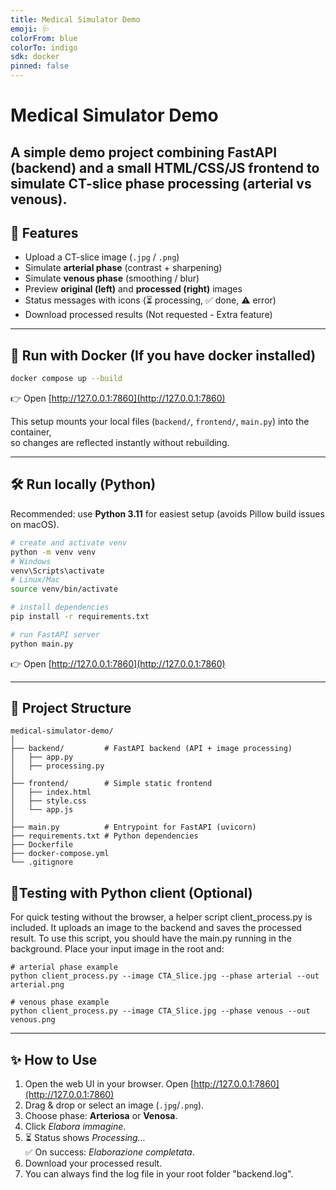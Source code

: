 ```yaml
---
title: Medical Simulator Demo
emoji: 🩺
colorFrom: blue
colorTo: indigo
sdk: docker
pinned: false
---
```


# Medical Simulator Demo

A simple demo project combining **FastAPI** (backend) and a small **HTML/CSS/JS frontend**  to simulate CT-slice phase processing (**arterial** vs **venous**).  
---

## 🚀 Features
- Upload a CT-slice image (`.jpg` / `.png`)
- Simulate **arterial phase** (contrast + sharpening)
- Simulate **venous phase** (smoothing / blur)
- Preview **original (left)** and **processed (right)** images
- Status messages with icons (⏳ processing, ✅ done, ⚠️ error)
- Download processed results (Not requested - Extra feature)

---

## 🐳 Run with Docker (If you have docker installed)

```bash
docker compose up --build
```

👉 Open [http://127.0.0.1:7860](http://127.0.0.1:7860)

This setup mounts your local files (`backend/`, `frontend/`, `main.py`) into the container,  
so changes are reflected instantly without rebuilding.

---
## 🛠️ Run locally (Python)
Recommended: use **Python 3.11** for easiest setup (avoids Pillow build issues on macOS).

```bash
# create and activate venv
python -m venv venv
# Windows
venv\Scripts\activate
# Linux/Mac
source venv/bin/activate

# install dependencies
pip install -r requirements.txt

# run FastAPI server
python main.py
```

👉 Open [http://127.0.0.1:7860](http://127.0.0.1:7860)

---

## 📂 Project Structure
```
medical-simulator-demo/
│
├── backend/         # FastAPI backend (API + image processing)
│   ├── app.py
│   ├── processing.py
│
├── frontend/        # Simple static frontend
│   ├── index.html
│   ├── style.css
│   └── app.js
│
├── main.py          # Entrypoint for FastAPI (uvicorn)
├── requirements.txt # Python dependencies
├── Dockerfile
├── docker-compose.yml
└── .gitignore
```

## 📂Testing with Python client (Optional)
For quick testing without the browser, a helper script client_process.py is included. It uploads an image to the backend and saves the processed result. To use this script, you should have the main.py running in the background. Place your input image in the root and:

```
# arterial phase example
python client_process.py --image CTA_Slice.jpg --phase arterial --out arterial.png

# venous phase example
python client_process.py --image CTA_Slice.jpg --phase venous --out venous.png
```

---

## ✨ How to Use
1. Open the web UI in your browser. Open [http://127.0.0.1:7860](http://127.0.0.1:7860)
2. Drag & drop or select an image (`.jpg`/`.png`).
3. Choose phase: **Arteriosa** or **Venosa**.
4. Click *Elabora immagine*.
5. ⏳ Status shows *Processing…*  
   ✅ On success: *Elaborazione completata*.  
6. Download your processed result.
7. You can always find the log file in your root folder "backend.log".


